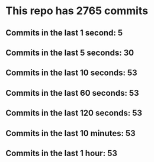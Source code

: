 # This repo has 2765 commits

## Commits in the last 1 second: 5
## Commits in the last 5 seconds: 30
## Commits in the last 10 seconds: 53
## Commits in the last 60 seconds: 53
## Commits in the last 120 seconds: 53
## Commits in the last 10 minutes: 53
## Commits in the last 1 hour: 53
